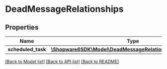 # DeadMessageRelationships

## Properties
Name | Type | Description | Notes
------------ | ------------- | ------------- | -------------
**scheduled_task** | [**\Shopware6SDK\Model\DeadMessageRelationshipsScheduledTask**](DeadMessageRelationshipsScheduledTask.md) |  | [optional] 

[[Back to Model list]](../../README.md#documentation-for-models) [[Back to API list]](../../README.md#documentation-for-api-endpoints) [[Back to README]](../../README.md)

